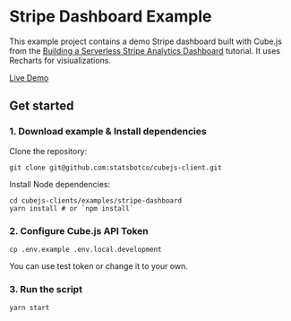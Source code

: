 # Stripe Dashboard Example
This example project contains a demo Stripe dashboard built with Cube.js from the [Building a Serverless Stripe Analytics Dashboard](https://cube.dev/blog/building-serverless-stripe-analytics-dashboard/) tutorial.
It uses Recharts for visiualizations.

[Live Demo](http://cubejs-stripe-dashboard-example.s3-website-us-west-2.amazonaws.com/)

## Get started
### 1. Download example & Install dependencies
Clone the repository:

```
git clone git@github.com:statsbotco/cubejs-client.git
```

Install Node dependencies:
```
cd cubejs-clients/examples/stripe-dashboard
yarn install # or `npm install`
```
### 2. Configure Cube.js API Token
```
cp .env.example .env.local.development
```
You can use test token or change it to your own.

### 3. Run the script
```
yarn start
```
